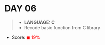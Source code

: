 # DAY 06

> * __LANGUAGE: C__
> * Recode basic function from C library

* Score: <span style="color:rgb(255,0,0)">&#9724; 19% </span>